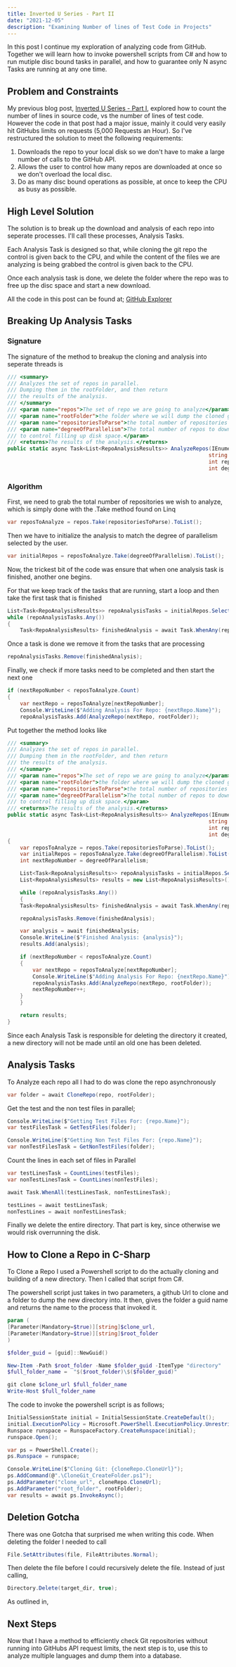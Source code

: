 ```yaml
---
title: Inverted U Series - Part II
date: "2021-12-05"
description: "Examining Number of lines of Test Code in Projects"
---
```


In this post I continue my exploration of analyzing code from GitHub. Together we will learn how to invoke powershell 
scripts from C# and how to run mutiple disc bound tasks in parallel, and how to guarantee only N async Tasks are running at any one time.

## Problem and Constraints

My previous blog post, <a href="../github_explorer_p1">Inverted U Series - Part I</a>, explored how to count the number of lines in source code, vs 
the number of lines of test code. However the code in that post had a major issue, mainly it could very easily hit GitHubs limits on requests (5,000 Requests an Hour). So I've
restructured the solution to meet the following requirements:

1) Downloads the repo to your local disk so we don't have to make a large number of calls to the GitHub API.
2) Allows the user to control how many repos are downloaded at once so we don't overload the local disc. 
3) Do as many disc bound operations as possible, at once to keep the CPU as busy as possible.

## High Level Solution

The solution is to break up the download and analysis of each repo into seperate processes. I'll call these processes, Analysis Tasks. 

Each Analysis Task is designed so that, while cloning the git repo the control is given back to the CPU, and
while the content of the files we are analyzing is being grabbed the control is given back to the CPU.

Once each analysis task is done, we delete the folder where the repo was to free up the disc space and start a new download.

All the code in this post can be found at; <a href="https://github.com/seadavis/GitHubExplorer">GitHub Explorer</a>

## Breaking Up Analysis Tasks

### Signature

The signature of the method to breakup the cloning and analysis into seperate threads is 

```csharp
/// <summary>
/// Analyzes the set of repos in parallel.
/// Dumping them in the rootFolder, and then return
/// the results of the analysis.
/// </summary>
/// <param name="repos">The set of repo we are going to analyze</param>
/// <param name="rootFolder">the folder where we will dump the cloned github repo into</param>
/// <param name="repositoriesToParse">the total number of repositories to parse.</param>
/// <param name="degreeOfParallelism">The total number of repos to download at once. Use this number
/// to control filling up disk space.</param>
/// <returns>The results of the analysis.</returns>
public static async Task<List<RepoAnalysisResults>> AnalyzeRepos(IEnumerable<Repository> repos, 
                                                                string rootFolder, 
                                                                int repositoriesToParse, 
                                                                int degreeOfParallelism)
```

### Algorithm

First, we need to grab the total number of repositories we wish to analyze, which is simply done
with the .Take method found on Linq

```csharp
var reposToAnalyze = repos.Take(repositoriesToParse).ToList();
```

Then we have to initialize the analysis to match the degree of parallelism selected by the user.

```csharp
var initialRepos = reposToAnalyze.Take(degreeOfParallelism).ToList();
```

Now, the trickest bit of the code was ensure that when one analysis task is finished, another one begins.

For that we keep track of the tasks that are running, start a loop and then take the first task that is finished

```csharp
List<Task<RepoAnalysisResults>> repoAnalysisTasks = initialRepos.Select(r => AnalyzeRepo(r, rootFolder)).ToList();
while (repoAnalysisTasks.Any())
{
    Task<RepoAnalysisResults> finishedAnalysis = await Task.WhenAny(repoAnalysisTasks); 
```

Once a task is done we remove it from the tasks that are processing

```csharp
repoAnalysisTasks.Remove(finishedAnalysis);
```

Finally, we check if more tasks need to be completed and then start the next one

```csharp
if (nextRepoNumber < reposToAnalyze.Count)
{
    var nextRepo = reposToAnalyze[nextRepoNumber];
    Console.WriteLine($"Adding Analysis For Repo: {nextRepo.Name}");
    repoAnalysisTasks.Add(AnalyzeRepo(nextRepo, rootFolder));
```

Put together the method looks like

```csharp
/// <summary>
/// Analyzes the set of repos in parallel.
/// Dumping them in the rootFolder, and then return
/// the results of the analysis.
/// </summary>
/// <param name="repos">The set of repo we are going to analyze</param>
/// <param name="rootFolder">the folder where we will dump the cloned github repo into</param>
/// <param name="repositoriesToParse">the total number of repositories to parse.</param>
/// <param name="degreeOfParallelism">The total number of repos to download at once. Use this number
/// to control filling up disk space.</param>
/// <returns>The results of the analysis.</returns>
public static async Task<List<RepoAnalysisResults>> AnalyzeRepos(IEnumerable<Repository> repos, 
                                                                string rootFolder, 
                                                                int repositoriesToParse, 
                                                                int degreeOfParallelism)
{
    var reposToAnalyze = repos.Take(repositoriesToParse).ToList();
    var initialRepos = reposToAnalyze.Take(degreeOfParallelism).ToList();
    int nextRepoNumber = degreeOfParallelism;

    List<Task<RepoAnalysisResults>> repoAnalysisTasks = initialRepos.Select(r => AnalyzeRepo(r, rootFolder)).ToList();
    List<RepoAnalysisResults> results = new List<RepoAnalysisResults>();

    while (repoAnalysisTasks.Any())
    {
    Task<RepoAnalysisResults> finishedAnalysis = await Task.WhenAny(repoAnalysisTasks);

    repoAnalysisTasks.Remove(finishedAnalysis);

    var analysis = await finishedAnalysis;
    Console.WriteLine($"Finished Analysis: {analysis}");
    results.Add(analysis);

    if (nextRepoNumber < reposToAnalyze.Count)
    {
        var nextRepo = reposToAnalyze[nextRepoNumber];
        Console.WriteLine($"Adding Analysis For Repo: {nextRepo.Name}");
        repoAnalysisTasks.Add(AnalyzeRepo(nextRepo, rootFolder));
        nextRepoNumber++;
    }
    }

    return results;
}
```

Since each Analysis Task is responsible for deleting the directory it created, a new directory will not be made until an old
one has been deleted.

## Analysis Tasks

To Analyze each repo all I had to do was clone the repo asynchronously

```csharp
var folder = await CloneRepo(repo, rootFolder);
```

Get the test and the non test files in parallel;

```csharp
Console.WriteLine($"Getting Test Files For: {repo.Name}");
var testFilesTask = GetTestFiles(folder);

Console.WriteLine($"Getting Non Test Files For: {repo.Name}");
var nonTestFilesTask = GetNonTestFiles(folder);
```

Count the lines in each set of files in Parallel

```csharp
var testLinesTask = CountLines(testFiles);
var nonTestLinesTask = CountLines(nonTestFiles);

await Task.WhenAll(testLinesTask, nonTestLinesTask);

testLines = await testLinesTask;
nonTestLines = await nonTestLinesTask;
```

Finally we delete the entire directory. That part is key, since otherwise we would risk overrunning the disk.

## How to Clone a Repo in C-Sharp

To Clone a Repo I used a Powershell script to do the actually cloning and building of a new directory. Then I called that script from C#.

The powershell script just takes in two parameters, a github Url to clone and a folder to dump the new directory into. It then, gives the folder a guid name and returns the name
to the process that invoked it.

```powershell
param (
[Parameter(Mandatory=$true)][string]$clone_url,
[Parameter(Mandatory=$true)][string]$root_folder
)

$folder_guid = [guid]::NewGuid()

New-Item -Path $root_folder -Name $folder_guid -ItemType "directory"
$full_folder_name =  "$($root_folder)\$($folder_guid)"

git clone $clone_url $full_folder_name
Write-Host $full_folder_name
```

The code to invoke the powershell script is as follows;

```csharp
InitialSessionState initial = InitialSessionState.CreateDefault();
initial.ExecutionPolicy = Microsoft.PowerShell.ExecutionPolicy.Unrestricted;
Runspace runspace = RunspaceFactory.CreateRunspace(initial);
runspace.Open();

var ps = PowerShell.Create();
ps.Runspace = runspace;

Console.WriteLine($"Cloning Git: {cloneRepo.CloneUrl}");
ps.AddCommand(@".\CloneGit_CreateFolder.ps1");
ps.AddParameter("clone_url", cloneRepo.CloneUrl);
ps.AddParameter("root_folder", rootFolder);
var results = await ps.InvokeAsync();
```

## Deletion Gotcha

There was one Gotcha that surprised me when writing this code. When deleting the folder I needed to call 
```csharp
File.SetAttributes(file, FileAttributes.Normal);
```

Then delete the file before I could recursively delete the file. Instead of just calling,

```csharp
Directory.Delete(target_dir, true);
```

As outlined in, <a href="https://docs.microsoft.com/en-us/dotnet/api/system.io.directory.delete?view=net-6.0"></a>

## Next Steps

Now that I have a method to efficiently check Git repositories without running
into GitHubs API request limits, the next step is to, use this to analyze multiple languages
and dump them into a database.